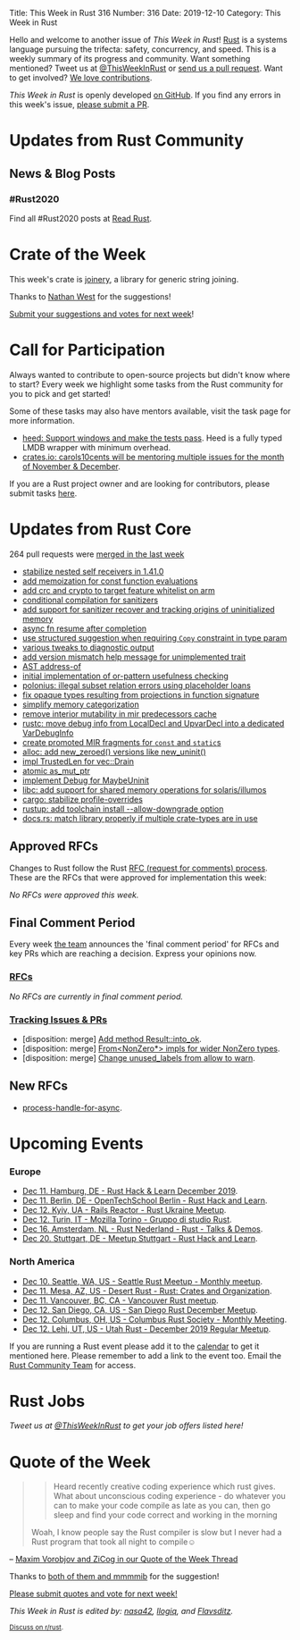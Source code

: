 Title: This Week in Rust 316
Number: 316
Date: 2019-12-10
Category: This Week in Rust

Hello and welcome to another issue of *This Week in Rust*!
[Rust](http://rust-lang.org) is a systems language pursuing the trifecta: safety, concurrency, and speed.
This is a weekly summary of its progress and community.
Want something mentioned? Tweet us at [@ThisWeekInRust](https://twitter.com/ThisWeekInRust) or [send us a pull request](https://github.com/cmr/this-week-in-rust).
Want to get involved? [We love contributions](https://github.com/rust-lang/rust/blob/master/CONTRIBUTING.md).

*This Week in Rust* is openly developed [on GitHub](https://github.com/cmr/this-week-in-rust).
If you find any errors in this week's issue, [please submit a PR](https://github.com/cmr/this-week-in-rust/pulls).

# Updates from Rust Community

## News & Blog Posts

### #Rust2020

Find all #Rust2020 posts at [Read Rust](https://readrust.net/rust-2020/).

# Crate of the Week

This week's crate is [joinery](https://docs.rs/joinery), a library for generic string joining.

Thanks to [Nathan West](https://users.rust-lang.org/t/crate-of-the-week/2704/677) for the suggestions!

[Submit your suggestions and votes for next week][submit_crate]!

[submit_crate]: https://users.rust-lang.org/t/crate-of-the-week/2704

# Call for Participation

Always wanted to contribute to open-source projects but didn't know where to start?
Every week we highlight some tasks from the Rust community for you to pick and get started!

Some of these tasks may also have mentors available, visit the task page for more information.

* [heed: Support windows and make the tests pass](https://github.com/Kerollmops/heed/pull/25). Heed is a fully typed LMDB wrapper with minimum overhead.
* [crates.io: carols10cents will be mentoring multiple issues for the month of November & December](https://github.com/rust-lang/crates.io/issues?q=is%3Aissue+is%3Aopen+sort%3Aupdated-desc+label%3AE-mentor).

If you are a Rust project owner and are looking for contributors, please submit tasks [here][guidelines].

[guidelines]: https://users.rust-lang.org/t/twir-call-for-participation/4821

# Updates from Rust Core

264 pull requests were [merged in the last week][merged]

[merged]: https://github.com/search?q=is%3Apr+org%3Arust-lang+is%3Amerged+merged%3A2019-11-25..2019-12-02

* [stabilize nested self receivers in 1.41.0](https://github.com/rust-lang/rust/pull/64325)
* [add memoization for const function evaluations](https://github.com/rust-lang/rust/pull/66294)
* [add crc and crypto to target feature whitelist on arm](https://github.com/rust-lang/rust/pull/66918)
* [conditional compilation for sanitizers](https://github.com/rust-lang/rust/pull/66245)
* [add support for sanitizer recover and tracking origins of uninitialized memory](https://github.com/rust-lang/rust/pull/66522)
* [async fn resume after completion](https://github.com/rust-lang/rust/pull/66321)
* [use structured suggestion when requiring `Copy` constraint in type param](https://github.com/rust-lang/rust/pull/66567)
* [various tweaks to diagnostic output](https://github.com/rust-lang/rust/pull/66754)
* [add version mismatch help message for unimplemented trait](https://github.com/rust-lang/rust/pull/66561)
* [AST address-of](https://github.com/rust-lang/rust/pull/66671)
* [initial implementation of or-pattern usefulness checking](https://github.com/rust-lang/rust/pull/66612)
* [polonius: illegal subset relation errors using placeholder loans](https://github.com/rust-lang/polonius/pull/137)
* [fix opaque types resulting from projections in function signature](https://github.com/rust-lang/rust/pull/66178)
* [simplify memory categorization](https://github.com/rust-lang/rust/pull/66246)
* [remove interior mutability in mir predecessors cache](https://github.com/rust-lang/rust/pull/64736)
* [rustc: move debug info from LocalDecl and UpvarDecl into a dedicated VarDebugInfo](https://github.com/rust-lang/rust/pull/56231)
* [create promoted MIR fragments for `const` and `static`s](https://github.com/rust-lang/rust/pull/66642)
* [alloc: add new_zeroed() versions like new_uninit()](https://github.com/rust-lang/rust/pull/66128)
* [impl TrustedLen for vec::Drain](https://github.com/rust-lang/rust/pull/66759)
* [atomic as_mut_ptr](https://github.com/rust-lang/rust/pull/66705)
* [implement Debug for MaybeUninit](https://github.com/rust-lang/rust/pull/65013)
* [libc: add support for shared memory operations for solaris/illumos](https://github.com/rust-lang/libc/pull/1584)
* [cargo: stabilize profile-overrides](https://github.com/rust-lang/cargo/pull/7591)
* [rustup: add toolchain install --allow-downgrade option](https://github.com/rust-lang/rustup/pull/2126)
* [docs.rs: match library properly if multiple crate-types are in use](https://github.com/rust-lang/docs.rs/pull/499)

## Approved RFCs

Changes to Rust follow the Rust [RFC (request for comments)
process](https://github.com/rust-lang/rfcs#rust-rfcs). These
are the RFCs that were approved for implementation this week:

*No RFCs were approved this week.*

## Final Comment Period

Every week [the team](https://www.rust-lang.org/team.html) announces the
'final comment period' for RFCs and key PRs which are reaching a
decision. Express your opinions now.

### [RFCs](https://github.com/rust-lang/rfcs/labels/final-comment-period)

*No RFCs are currently in final comment period.*

### [Tracking Issues & PRs](https://github.com/rust-lang/rust/labels/final-comment-period)

* [disposition: merge] [Add method Result::into_ok](https://github.com/rust-lang/rust/pull/66045).
* [disposition: merge] [From<NonZero*> impls for wider NonZero types](https://github.com/rust-lang/rust/pull/66277).
* [disposition: merge] [Change unused_labels from allow to warn](https://github.com/rust-lang/rust/pull/66325).

## New RFCs

* [process-handle-for-async](https://github.com/rust-lang/rfcs/pull/2823).

# Upcoming Events

### Europe

* [Dec 11. Hamburg, DE - Rust Hack & Learn December 2019](https://www.meetup.com/Rust-Meetup-Hamburg/events/266610252/).
* [Dec 11. Berlin, DE - OpenTechSchool Berlin - Rust Hack and Learn](https://www.meetup.com/opentechschool-berlin/events/nxdpgryzqbpb/).
* [Dec 12. Kyiv, UA - Rails Reactor - Rust Ukraine Meetup](https://www.facebook.com/events/1173477969528421/).
* [Dec 12. Turin, IT - Mozilla Torino - Gruppo di studio Rust](https://www.meetup.com/Mozilla-Torino/events/266750624).
* [Dec 16. Amsterdam, NL - Rust Nederland - Rust - Talks & Demos](https://www.meetup.com/Rust-Nederland/events/266888452/).
* [Dec 20. Stuttgart, DE - Meetup Stuttgart - Rust Hack and Learn](https://www.meetup.com/de-DE/Rust-Community-Stuttgart/events/267063341/).

### North America

* [Dec 10. Seattle, WA, US - Seattle Rust Meetup - Monthly meetup](https://www.meetup.com/Seattle-Rust-Meetup/events/prbtdryzqbnb/).
* [Dec 11. Mesa, AZ, US - Desert Rust - Rust: Crates and Organization](https://www.meetup.com/Desert-Rustaceans/events/wmmphryzpbkc/).
* [Dec 11. Vancouver, BC, CA - Vancouver Rust meetup](https://www.meetup.com/Vancouver-Rust/events/rwcpfryzqbpb/).
* [Dec 12. San Diego, CA, US - San Diego Rust December Meetup](https://www.meetup.com/San-Diego-Rust/events/266502136/).
* [Dec 12. Columbus, OH, US - Columbus Rust Society - Monthly Meeting](https://www.meetup.com/columbus-rs/events/dpkhgryzqbqb/).
* [Dec 12. Lehi, UT, US - Utah Rust - December 2019 Regular Meetup](https://www.meetup.com/utah-rust/events/265905262/).

If you are running a Rust event please add it to the [calendar] to get
it mentioned here. Please remember to add a link to the event too.
Email the [Rust Community Team][community] for access.

[calendar]: https://www.google.com/calendar/embed?src=apd9vmbc22egenmtu5l6c5jbfc%40group.calendar.google.com
[community]: mailto:community-team@rust-lang.org

# Rust Jobs

*Tweet us at [@ThisWeekInRust](https://twitter.com/ThisWeekInRust) to get your job offers listed here!*

# Quote of the Week

> > Heard recently creative coding experience which rust gives. What about unconscious coding experience - do whatever you can to make your code compile as late as you can, then go sleep and find your code correct and working in the morning
>
> Woah, I know people say the Rust compiler is slow but I never had a Rust program that took all night to compile☺

– [Maxim Vorobjov and ZiCog in our Quote of the Week Thread](https://users.rust-lang.org/t/twir-quote-of-the-week/328/749)

Thanks to [both of them and mmmmib](https://users.rust-lang.org/t/twir-quote-of-the-week/328/752) for the suggestion!

[Please submit quotes and vote for next week!](https://users.rust-lang.org/t/twir-quote-of-the-week/328)

*This Week in Rust is edited by: [nasa42](https://github.com/nasa42), [llogiq](https://github.com/llogiq), and [Flavsditz](https://github.com/Flavsditz).*

<small>[Discuss on r/rust]().</small>
